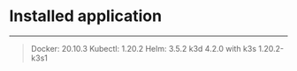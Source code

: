 # Installed application 
***                     
> Docker:  20.10.3
> Kubectl: 1.20.2
> Helm:    3.5.2
> k3d 4.2.0 with k3s 1.20.2-k3s1
